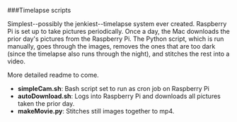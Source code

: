 ###Timelapse scripts

Simplest--possibly the jenkiest--timelapse system ever created. Raspberry Pi is set up to take pictures periodically. Once a day, the Mac downloads the prior day's pictures from the Raspberry Pi. The Python script, which is run manually, goes through the images, removes the ones that are too dark (since the timelapse also runs through the night), and stitches the rest into a video.

More detailed readme to come.

* **simpleCam.sh**: Bash script set to run as cron job on Raspberry Pi
* **autoDownload.sh**: Logs into Raspberry Pi and downloads all pictures taken the prior day.
* **makeMovie.py**: Stitches still images together to mp4.
